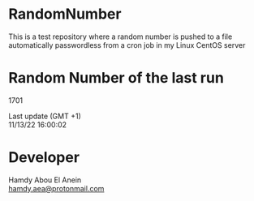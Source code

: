 # RandomNumber    
This is a test repository where a random number is pushed to a file automatically passwordless from a cron job in my Linux CentOS server    
# Random Number of the last run   
1701
      
Last update (GMT +1)    
11/13/22 16:00:02
# Developer    
Hamdy Abou El Anein   
hamdy.aea@protonmail.com
